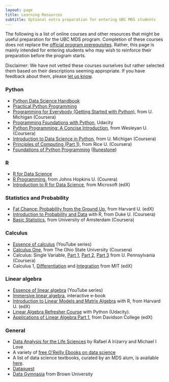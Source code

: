 ```yaml
---
layout: page
title: Learning Resources
subtitle: Optional extra preparation for entering UBC MDS students
---
```


The following is a list of online courses and other resources that might be useful preparation for the UBC MDS program. Completion of these courses
does not replace the [official program prerequisites](http://masterdatascience.science.ubc.ca/admissions). Rather, this page is
mainly intended for entering students who may wish to reinforce their preparation before the program starts.

Disclaimer: We have not vetted these courses ourselves but rather selected them based on their descriptions seeming appropriate. 
If you have feedback about them, please [let us know](http://masterdatascience.science.ubc.ca/contact-us).



### Python
- [Python Data Science Handbook](https://jakevdp.github.io/PythonDataScienceHandbook/)
- [Practical Python Programming](https://github.com/dabeaz-course/practical-python/blob/main/README.md)
- [Programming for Everybody (Getting Started with Python)](https://www.coursera.org/learn/python), from U. Michigan (Coursera)
- [Programming Foundations with Python](https://www.udacity.com/course/programming-foundations-with-python--ud036), Udacity
- [Python Programming: A Concise Introduction](https://www.coursera.org/learn/python-programming-introduction), from Wesleyan U. (Coursera)
- [Introduction to Data Science in Python](https://www.coursera.org/learn/python-data-analysis), from U. Michigan (Coursera)
- [Principles of Computing (Part 1)](https://www.coursera.org/learn/principles-of-computing-1), from Rice U. (Coursera)
- [Foundations of Python Programming](https://runestone.academy/runestone/books/published/fopp/index.html) ([Runestone](https://runestone.academy/))

### R
- [R for Data Science](https://r4ds.had.co.nz/)
- [R Programming](https://www.coursera.org/learn/r-programming), from Johns Hopkins U. (Courera)
- [Introduction to R for Data Science](https://www.edx.org/course/introduction-r-data-science-microsoft-dat204x-2), from Microsoft (edX)

### Statistics and Probability
- [Fat Chance: Probability from the Ground Up](https://www.edx.org/course/fat-chance-probability-ground-up-1), from Harvard U. (edX)
- [Introduction to Probability and Data](https://www.coursera.org/learn/probability-intro) with R, from Duke U. (Coursera)
- [Basic Statistics](https://www.coursera.org/learn/basic-statistics), from University of Amsterdam (Coursera)

### Calculus
- [Essence of calculus](https://www.youtube.com/watch?v=WUvTyaaNkzM&list=PLZHQObOWTQDMsr9K-rj53DwVRMYO3t5Yr) (YouTube series)
- [Calculus One](https://www.coursera.org/learn/calculus1), from The Ohio State University (Coursera)
- Calculus: Single Variable, [Part 1](https://www.coursera.org/learn/single-variable-calculus), [Part 2](https://www.coursera.org/learn/differentiation-calculus), [Part 3](https://www.coursera.org/learn/integration-calculus) from U. Pennsylvania (Coursera)
- Calculus 1, [Differentiation](https://www.edx.org/course/calculus-1a-differentiation-mitx-18-01-1x) and [Integration](https://www.edx.org/course/calculus-1b-integration-mitx-18-01-2x) from MIT (edX)

### Linear algebra
- [Essence of linear algebra](https://www.youtube.com/watch?v=kjBOesZCoqc&list=PLZHQObOWTQDPD3MizzM2xVFitgF8hE_ab) (YouTube series)
- [Immersive linear algebra](http://immersivemath.com/ila/index.html), interactive e-book
- [Introduction to Linear Models and Matrix Algebra](https://www.edx.org/course/introduction-linear-models-matrix-harvardx-ph525-2x-0) with R, from Harvard U. (edX)
- [Linear Algebra Refresher Course](https://www.udacity.com/course/linear-algebra-refresher-course--ud953) with Python (Udacity).
- [Applications of Linear Algebra Part 1](https://www.edx.org/course/applications-linear-algebra-part-1-davidsonx-d003x-1), from Davidson College (edX)

### General
- [Data Analysis for the Life Sciences](https://leanpub.com/dataanalysisforthelifesciences) by Rafael A Irizarry and Michael I Love
- A variety of [free O'Reilly Ebooks on data science](http://www.oreilly.com/data/free/archive.html)
- A list of data science textbooks, curated by an MDS alum, is available [here](https://www.notion.so/virtuallibrary/Textbook-References-e8afb919d3454759a731bda6e06a442d).
- [Dataquest](https://www.dataquest.io/)
- [Data Gymnasia](https://mathigon.org/data-gymnasia) from Brown University
